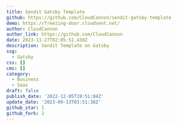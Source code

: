 ```yaml
---
title: Sendit Gatsby Template
github: https://github.com/CloudCannon/sendit-gatsby-template
demo: https://freezing-door.cloudvent.net/
author: CloudCannon
author_link: https://github.com/CloudCannon
date: 2023-11-27T02:05:51.438Z
description: Sendit Template on Gatsby
ssg:
  - Gatsby
css: []
cms: []
category:
  - Business
  - Saas
draft: false
publish_date: '2022-12-05T19:51:04Z'
update_date: '2023-09-13T03:51:38Z'
github_star: 1
github_fork: 2
---
```

